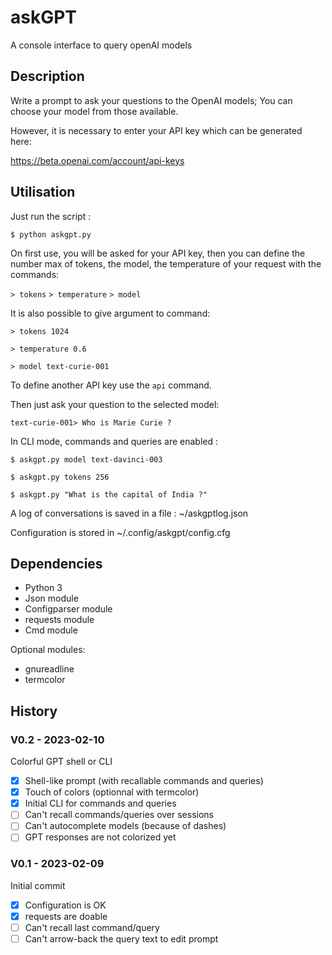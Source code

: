 # askGPT

A console interface to query openAI models

## Description

Write a prompt to ask your questions to the OpenAI models; You can choose your model from those available.

However, it is necessary to enter your API key which can be generated here:

https://beta.openai.com/account/api-keys

## Utilisation

Just run the script :

`$ python askgpt.py`

On first use, you will be asked for your API key, then you can define the number max of tokens, the model, the temperature of your request with the commands:

`> tokens`
`> temperature`
`> model`

It is also possible to give argument to command:

`> tokens 1024`

`> temperature 0.6`

`> model text-curie-001`

To define another API key use the `api` command.

Then just ask your question to the selected model:

`text-curie-001> Who is Marie Curie ?`

In CLI mode, commands and queries are enabled :

`$ askgpt.py model text-davinci-003`

`$ askgpt.py tokens 256`

`$ askgpt.py "What is the capital of India ?"`

A log of conversations is saved in a file : ~/askgptlog.json

Configuration is stored in ~/.config/askgpt/config.cfg

## Dependencies

- Python 3
- Json module
- Configparser module
- requests module
- Cmd module

Optional modules:
- gnureadline
- termcolor

## History

### V0.2 - 2023-02-10

Colorful GPT shell or CLI

- [x] Shell-like prompt (with recallable commands and queries)
- [x] Touch of colors (optionnal with termcolor)
- [x] Initial CLI for commands and queries
- [ ] Can't recall commands/queries over sessions
- [ ] Can't autocomplete models (because of dashes)
- [ ] GPT responses are not colorized yet

### V0.1 - 2023-02-09

Initial commit

- [x] Configuration is OK
- [x] requests are doable
- [ ] Can't recall last command/query
- [ ] Can't arrow-back the query text to edit prompt